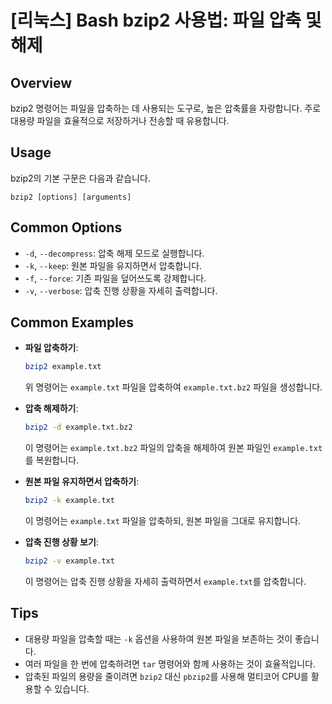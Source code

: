 # [리눅스] Bash bzip2 사용법: 파일 압축 및 해제

## Overview
bzip2 명령어는 파일을 압축하는 데 사용되는 도구로, 높은 압축률을 자랑합니다. 주로 대용량 파일을 효율적으로 저장하거나 전송할 때 유용합니다.

## Usage
bzip2의 기본 구문은 다음과 같습니다.

```
bzip2 [options] [arguments]
```

## Common Options
- `-d`, `--decompress`: 압축 해제 모드로 실행합니다.
- `-k`, `--keep`: 원본 파일을 유지하면서 압축합니다.
- `-f`, `--force`: 기존 파일을 덮어쓰도록 강제합니다.
- `-v`, `--verbose`: 압축 진행 상황을 자세히 출력합니다.

## Common Examples
- **파일 압축하기**:
  ```bash
  bzip2 example.txt
  ```
  위 명령어는 `example.txt` 파일을 압축하여 `example.txt.bz2` 파일을 생성합니다.

- **압축 해제하기**:
  ```bash
  bzip2 -d example.txt.bz2
  ```
  이 명령어는 `example.txt.bz2` 파일의 압축을 해제하여 원본 파일인 `example.txt`를 복원합니다.

- **원본 파일 유지하면서 압축하기**:
  ```bash
  bzip2 -k example.txt
  ```
  이 명령어는 `example.txt` 파일을 압축하되, 원본 파일을 그대로 유지합니다.

- **압축 진행 상황 보기**:
  ```bash
  bzip2 -v example.txt
  ```
  이 명령어는 압축 진행 상황을 자세히 출력하면서 `example.txt`를 압축합니다.

## Tips
- 대용량 파일을 압축할 때는 `-k` 옵션을 사용하여 원본 파일을 보존하는 것이 좋습니다.
- 여러 파일을 한 번에 압축하려면 `tar` 명령어와 함께 사용하는 것이 효율적입니다.
- 압축된 파일의 용량을 줄이려면 `bzip2` 대신 `pbzip2`를 사용해 멀티코어 CPU를 활용할 수 있습니다.